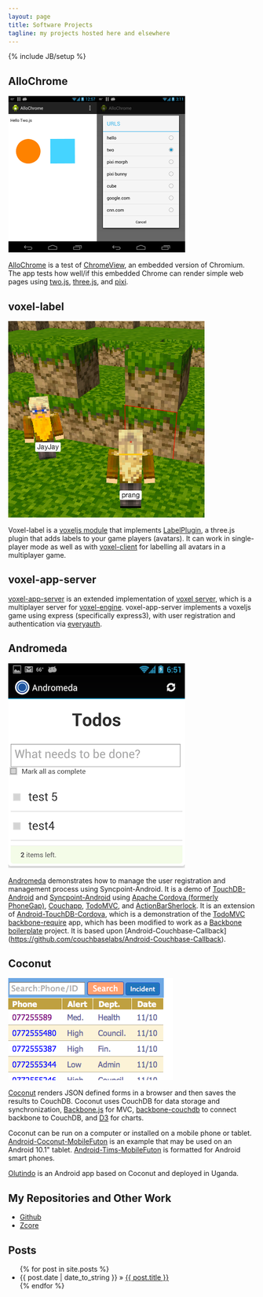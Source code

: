 ```yaml
---
layout: page
title: Software Projects
tagline: my projects hosted here and elsewhere
---
```

{% include JB/setup %}

## AlloChrome

![Screenshot of AlloChrome browser and url chooser](images/allochrome50.png)

[AlloChrome](https://github.com/chrisekelley/AlloChrome) is a test of [ChromeView](https://github.com/pwnall/chromeview), an embedded version of Chromium.
The app tests how well/if this embedded Chrome can render simple web pages using
[two.js](http://jonobr1.github.io/two.js/), [three.js](http://threejs.org/), and [
pixi](https://github.com/GoodBoyDigital/pixi.js).

## voxel-label

![Screenshot of minecraft-like players with labels](images/voxel-label-400.png)

Voxel-label is a [voxeljs module](http://voxeljs.com/#modules) that implements
[LabelPlugin](http://japhr.blogspot.com.es/2013/03/fun-with-threejs-camera-orientation.html), a three.js plugin that
adds labels to your game players (avatars). It can work in single-player mode as well as with
[voxel-client](https://github.com/maxogden/voxel-client) for labelling all avatars in a multiplayer game.

## voxel-app-server

[voxel-app-server](https://github.com/chrisekelley/voxel-app-server) is an extended implementation of
[voxel server](http://github.com/maxogden/voxel-server),
which is a multiplayer server for [voxel-engine](http://github.com/maxogden/voxel-engine).
voxel-app-server implements a voxeljs game using express (specifically express3), with user registration and authentication
via [everyauth](https://github.com/bnoguchi/everyauth/tree/express3).

## Andromeda

![Screenshot of record listing](images/andromeda_50_crop.png)

[Andromeda](https://github.com/chrisekelley/Andromeda) demonstrates how to manage the user registration and management
process using Syncpoint-Android. It is a demo of [TouchDB-Android](https://github.com/couchbaselabs/TouchDB-Android) and
[Syncpoint-Android](https://github.com/couchbaselabs/Syncpoint-Android) using <a href="http://incubator.apache.org/projects/callback.html">Apache Cordova (formerly PhoneGap)</a>, [Couchapp](http://couchapp.org), [TodoMVC](https://github.com/addyosmani/todomvc), and [ActionBarSherlock](http://actionbarsherlock.com/). It is an extension of [Android-TouchDB-Cordova](https://github.com/chrisekelley/Android-TouchDB-Cordova#android-couchbase-callback), which is a demonstration of the [TodoMVC backbone-require](https://github.com/addyosmani/todomvc/tree/master/dependency-examples/backbone_require)
app, which has been modified to work as a [Backbone boilerplate](https://github.com/tbranyen/backbone-boilerplate) project.
It is based upon [Android-Couchbase-Callback] (https://github.com/couchbaselabs/Android-Couchbase-Callback).

## Coconut

![Screenshot of record listing](images/coconut_record_listing.png)

[Coconut](http://chrisekelley.github.io/coconut/) renders JSON defined forms in a browser and then saves the results to CouchDB.
Coconut uses CouchDB for data storage and synchronization, [Backbone.js](http://documentcloud.github.com/backbone) for MVC,
[backbone-couchdb](https://github.com/janmonschke/backbone-couchdb) to connect backbone to CouchDB, and
[D3](http://mbostock.github.com/d3/) for charts.

Coconut can be run on a computer or installed on a mobile phone or tablet.
[Android-Coconut-MobileFuton](https://github.com/vetula/Android-Coconut-MobileFuton) is an example that may be used on an Android 10.1" tablet.
[Android-Tims-MobileFuton](https://github.com/vetula/Android-Tims-MobileFuton) is formatted for Android smart phones.

[Olutindo](/projects/2012/01/16/olutindo/) is an Android app based on Coconut and deployed in Uganda.

## My Repositories and Other Work

- [Github](https://github.com/chrisekelley?tab=repositories)
- [Zcore](/projects/2011/05/02/zcore)

## Posts

<ul class="posts">
  {% for post in site.posts %}
    <li><span>{{ post.date | date_to_string }}</span> &raquo; <a href="{{ BASE_PATH }}{{ post.url }}">{{ post.title }}</a></li>
  {% endfor %}
</ul>


